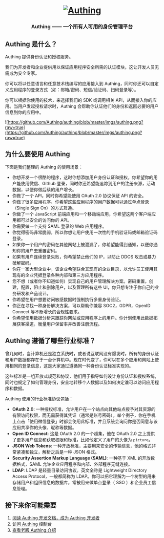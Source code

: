<h1 align="center">
  <a href="https://authing.cn"><img width="550" src="https://cdn.authing.cn/authing-logo@2.png?a=1" alt="Authing" /></a>
</h1>

<h3 align="center">Authing —— 一个所有人可用的身份管理平台</h3>

## Authing 是什么？

Authing 提供身份认证和授权服务。

我们为开发者和企业提供用以保证应用程序安全所需的认证模块，这让开发人员无需成为安全专家。

你可以将以任意语言和任意技术栈编写的应用接入到 Authing，同时你还可以自定义应用程序的登录方式（如：邮箱/密码、短信/验证码、扫码登录等）。

你可以根据你使用的技术，来选择我们的 SDK 或调用相关 API，从而接入你的应用。当用户发起授权请求时，Authing 会帮助你认证他们的身份和返回必要的用户信息到你的应用中。

![https://github.com/Authing/authing/blob/master/imgs/authing.png?raw=true](https://github.com/Authing/authing/blob/master/imgs/authing.png?raw=true)

## 为什么要使用 Authing

下面是我们整理的 Authing 的使用场景：

- 你想开发一个很酷的程序，这时你想添加用户身份认证和授权。你希望你的用户能使用微信、Github 登录，同时你还希望能追踪到用户的注册来源，活动数据，以便你做后续的用户增长。
- 你做了一个 API，同时你希望能使用 OAuth 2.0 协议保证 API 的安全。
- 你做了很多应用程序，你希望这些应用程序的用户数据可以通过单点登录（Single Sign On）的方式互通。
- 你做了一个 JavaScript 前端应用和一个移动端应用，你希望这两个客户端应用都可以安全的访问你的 API。
- 你需要做一个支持 SAML 登录的 Web 应用程序。
- 你觉得密码非常脆弱，所以你想让用户使用一次性的手机验证码或邮箱验证码登录。
- 如果你一个用户的密码在其他网站上被泄漏了，你希望能得到通知，以便你通知你的用户去重置密码。
- 如果有用户连续登录失败，你希望禁止他们的 IP，以防止 DDOS 攻击或暴力破解密码。
- 你在一家大型企业中，该企业希望联合其现有的企业目录，以允许员工使用其现有的企业凭据登录各种内部和第三方应用程序。
- 您不想（或者你不知道如何）实现自己的用户管理解决方案。密码重置，创建，配置，阻止和删除用户，以及管理所有这些 UI，你只想专注于你自己的业务研发和产品设计。
- 你希望在用户想要访问敏感数据时强制执行多重身份验证。
- 你正在寻找一种身份解决方案，可以帮助你兼容 SOC2，GDPR，OpenID Connect 等不断增长的合规性要求。
- 你希望使用数据分析来跟踪你网站或应用程序上的用户。你计划使用此数据拓展获客渠道，衡量用户保留率并改善注册流程。

## Authing 遵循了哪些行业标准？

曾几何时，当计算机还是独立系统时，或者说互联网没有爆发时，所有的身份认证和用户数据都存在于一台计算机中。现在时代变了，你可以在多个应用和网站上使用相同的登录信息，这是大家通过遵循同一种身份认证标准实现的。

这些标准是一组开放式规范和协议，他们用于指导如何设计身份认证和授权系统，同时也规定了如何管理身份，安全地转移个人数据以及如何决定谁可以访问应用程序和数据。

Authing 使用的行业标准协议包括：

- **OAuth 2.0**: 一种授权标准，允许用户在一个站点向其他站点授予对其资源的有限访问权限，而无需获得其凭证（通常是账号密码）。举个例子，你在手机上点击「使用微信登录」时都会使用此标准，并且系统会询问你是否同意与该应用共享你的头像、昵称等数据。
- **Open ID Connect**: 这是 OAuth 2.0 的一个超集，他在 OAuth 2.0 之上提供了更多用户信息和获取权限和标准，比如他定义了用户的头像为 `picture`。
- **JSON Web Tokens**: 一种开放标准，主要用来安全的传输信息，他的格式非常紧凑和独立，解析之后是一种 JSON 格式。
- **Security Assertion Markup Language (SAML)**: 一种基于 XML 的开放数据格式，SAML 允许企业应用程序和内部、外部程序无缝连接。
- **LDAP**: LDAP 是轻量目录访问协议，英文全称是 Lightweight Directory Access Protocol，一般都简称为 LDAP。你可以把它理解为一个树型的用来存储用户和组织信息的数据库，常被用来做单点登录（ SSO ）和企业员工信息管理。

## 接下来你可能需要

1. [阅读 Authing 开发文档，成为 Authing 开发者](https://docs.authing.cn/#/)
2. [访问 Authing 控制台](https://authing.cn/dashboard)
3. [查看老版 Authing 介绍](https://github.com/Authing/authing/blob/master/OLD_README.md)